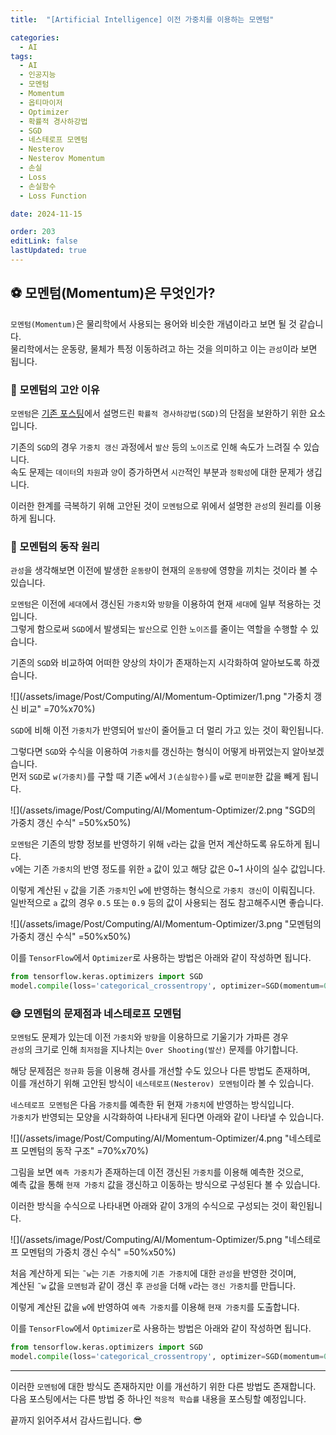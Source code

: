 ```yaml
---
title:  "[Artificial Intelligence] 이전 가중치를 이용하는 모멘텀"

categories:
  - AI
tags:
  - AI
  - 인공지능
  - 모멘텀
  - Momentum
  - 옵티마이저
  - Optimizer
  - 확률적 경사하강법
  - SGD
  - 네스테로프 모멘텀
  - Nesterov
  - Nesterov Momentum
  - 손실
  - Loss
  - 손실함수
  - Loss Function

date: 2024-11-15

order: 203
editLink: false
lastUpdated: true
---
```


## ⚽ 모멘텀(Momentum)은 무엇인가?
`모멘텀(Momentum)`은 물리학에서 사용되는 용어와 비슷한 개념이라고 보면 될 것 같습니다.  
물리학에서는 운동량, 물체가 특정 이동하려고 하는 것을 의미하고 이는 `관성`이라 보면 됩니다.

### 🦾 모멘텀의 고안 이유
`모멘텀`은 [기존 포스팅](https://blog.false.kr/posts/Computing/AI/SGD-Minibatch.html)에서 설명드린 `확률적 경사하강법(SGD)`의 단점을 보완하기 위한 요소입니다.  

기존의 `SGD`의 경우 `가중치 갱신` 과정에서 `발산` 등의 `노이즈`로 인해 속도가 느려질 수 있습니다.  
속도 문제는 `데이터`의 `차원`과 `양`이 증가하면서 `시간`적인 부분과 `정확성`에 대한 문제가 생깁니다.

이러한 한계를 극복하기 위해 고안된 것이 `모멘텀`으로 위에서 설명한 `관성`의 원리를 이용하게 됩니다.

### 🤔 모멘텀의 동작 원리
`관성`을 생각해보면 이전에 발생한 `운동량`이 현재의 `운동량`에 영향을 끼치는 것이라 볼 수 있습니다.  

`모멘텀`은 이전에 `세대`에서 갱신된 `가중치`와 `방향`을 이용하여 현재 `세대`에 일부 적용하는 것입니다.  
그렇게 함으로써 `SGD`에서 발생되는 `발산`으로 인한 `노이즈`를 줄이는 역할을 수행할 수 있습니다. 

기존의 `SGD`와 비교하여 어떠한 양상의 차이가 존재하는지 시각화하여 알아보도록 하겠습니다.

![](/assets/image/Post/Computing/AI/Momentum-Optimizer/1.png "가중치 갱신 비교" =70%x70%)

`SGD`에 비해 이전 `가중치`가 반영되어 `발산`이 줄어들고 더 멀리 가고 있는 것이 확인됩니다.  

그렇다면 `SGD`와 수식을 이용하여 `가중치`를 갱신하는 형식이 어떻게 바뀌었는지 알아보겠습니다.  
먼저 `SGD`로 `w(가중치)`를 구할 때 기존 `w`에서 `J(손실함수)`를 `w`로 `편미분`한 값을 빼게 됩니다.

![](/assets/image/Post/Computing/AI/Momentum-Optimizer/2.png "SGD의 가중치 갱신 수식" =50%x50%)

`모멘텀`은 기존의 방향 정보를 반영하기 위해 `v`라는 값을 먼저 계산하도록 유도하게 됩니다.  
`v`에는 기존 `가중치`의 반영 정도를 위한 `a` 값이 있고 해당 값은 0~1 사이의 실수 값입니다.

이렇게 계산된 `v` 값을 기존 `가중치`인 `w`에 반영하는 형식으로 `가중치 갱신`이 이뤄집니다.  
일반적으로 `a` 값의 경우 `0.5` 또는 `0.9` 등의 값이 사용되는 점도 참고해주시면 좋습니다.

![](/assets/image/Post/Computing/AI/Momentum-Optimizer/3.png "모멘텀의 가중치 갱신 수식" =50%x50%)

이를 `TensorFlow`에서 `Optimizer`로 사용하는 방법은 아래와 같이 작성하면 됩니다.

```python
from tensorflow.keras.optimizers import SGD
model.compile(loss='categorical_crossentropy', optimizer=SGD(momentum=0.9), metrics=['accuracy'])
```

### 😅 모멘텀의 문제점과 네스테로프 모멘텀
`모멘텀`도 문제가 있는데 이전 `가중치`와 `방향`을 이용하므로 기울기가 가파른 경우  
`관성`의 크기로 인해 `최저점`을 지나치는 `Over Shooting(발산)` 문제를 야기합니다.

해당 문제점은 `정규화` 등을 이용해 경사를 개선할 수도 있으나 다른 방법도 존재하며,  
이를 개선하기 위해 고안된 방식이 `네스테로프(Nesterov) 모멘텀`이라 볼 수 있습니다.  

`네스테로프 모멘텀`은 다음 `가중치`를 예측한 뒤 현재 `가중치`에 반영하는 방식입니다.  
`가중치`가 반영되는 모양을 시각화하여 나타내게 된다면 아래와 같이 나타낼 수 있습니다.

![](/assets/image/Post/Computing/AI/Momentum-Optimizer/4.png "네스테로프 모멘텀의 동작 구조" =70%x70%)

그림을 보면 `예측 가중치`가 존재하는데 이전 갱신된 `가중치`를 이용해 예측한 것으로,  
예측 값을 통해 `현재 가중치` 값을 갱신하고 이동하는 방식으로 구성된다 볼 수 있습니다.

이러한 방식을 수식으로 나타내면 아래와 같이 3개의 수식으로 구성되는 것이 확인됩니다.

![](/assets/image/Post/Computing/AI/Momentum-Optimizer/5.png "네스테로프 모멘텀의 가중치 갱신 수식" =50%x50%)

처음 계산하게 되는 `̃w`는 `기존 가중치`에 `기존 가중치`에 대한 `관성`을 반영한 것이며,  
계산된 `̃w` 값을 `모멘텀`과 같이 갱신 후 `관성`을 더해 `v`라는 `갱신 가중치`를 만듭니다.

이렇게 계산된 값을 `w`에 반영하여 `예측 가중치`를 이용해 `현재 가중치`를 도출합니다.

이를 `TensorFlow`에서 `Optimizer`로 사용하는 방법은 아래와 같이 작성하면 됩니다.

```python
from tensorflow.keras.optimizers import SGD
model.compile(loss='categorical_crossentropy', optimizer=SGD(momentum=0.9, nesterov=True), metrics=['accuracy'])
```

- - -

이러한 `모멘텀`에 대한 방식도 존재하지만 이를 개선하기 위한 다른 방법도 존재합니다.  
다음 포스팅에서는 다른 방법 중 하나인 `적응적 학습률` 내용을 포스팅할 예정입니다.

끝까지 읽어주셔서 감사드립니다. 😎